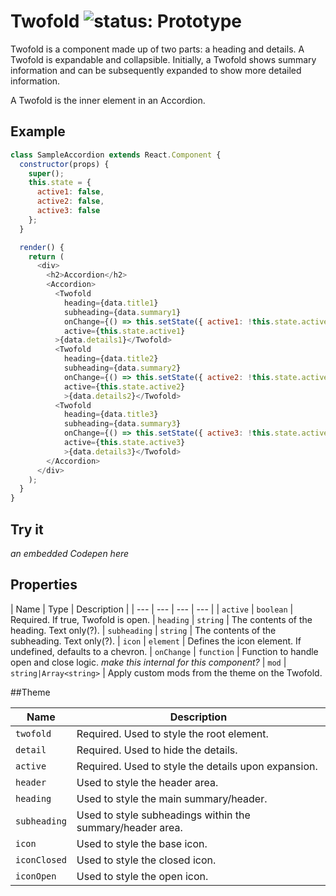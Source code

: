 # Twofold ![status: Prototype](https://img.shields.io/badge/status-prototype-orange.svg)

Twofold is a component made up of two parts: a heading and details. A Twofold is expandable and collapsible. Initially, a Twofold shows summary information and can be subsequently expanded to show more detailed information.

A Twofold is the inner element in an Accordion.


## Example

```javascript
class SampleAccordion extends React.Component {
  constructor(props) {
    super();
    this.state = {
      active1: false,
      active2: false,
      active3: false
    };
  }

  render() {
    return (
      <div>
        <h2>Accordion</h2>
        <Accordion>
          <Twofold
            heading={data.title1}
            subheading={data.summary1}
            onChange={() => this.setState({ active1: !this.state.active1 })}
            active={this.state.active1}
          >{data.details1}</Twofold>
          <Twofold
            heading={data.title2}
            subheading={data.summary2}
            onChange={() => this.setState({ active2: !this.state.active2 })}
            active={this.state.active2}
            >{data.details2}</Twofold>
          <Twofold
            heading={data.title3}
            subheading={data.summary3}
            onChange={() => this.setState({ active3: !this.state.active3 })}
            active={this.state.active3}
            >{data.details3}</Twofold>
        </Accordion>
      </div>
    );
  }
}

```

## Try it
_an embedded Codepen here_

## Properties

| Name | Type | Description |
| --- | --- | --- | --- |
| `active` | `boolean` | Required. If true, Twofold is open.
| `heading` | `string` | The contents of the heading. Text only(?).
| `subheading` | `string` | The contents of the subheading. Text only(?).
| `icon` | `element` | Defines the icon element. If undefined, defaults to a chevron. 
| `onChange` | `function` | Function to handle open and close logic. _make this internal for this component?_
| `mod` | `string|Array<string>` | Apply custom mods from the theme on the Twofold.

##Theme

| Name | Description |
| ---  | ----------- |
| `twofold` | Required. Used to style the root element. |
| `detail` | Required. Used to hide the details.|
| `active` | Required. Used to style the details upon expansion.|
| `header` | Used to style the header area. |
| `heading` | Used to style the main summary/header. |
| `subheading` | Used to style subheadings within the summary/header area.|
| `icon` | Used to style the base icon.|
| `iconClosed` | Used to style the closed icon.|
| `iconOpen` | Used to style the open icon.|
